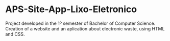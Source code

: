 # APS-Site-App-Lixo-Eletronico
Project developed in the 1º semester of Bachelor of Computer Science. Creation of a website and an aplication about electronic waste, using HTML and CSS.
